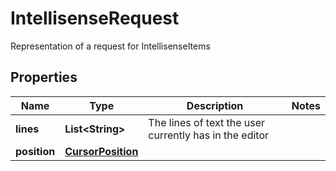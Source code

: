 

# IntellisenseRequest

Representation of a request for IntellisenseItems

## Properties

| Name | Type | Description | Notes |
|------------ | ------------- | ------------- | -------------|
|**lines** | **List&lt;String&gt;** | The lines of text the user currently has in the editor |  |
|**position** | [**CursorPosition**](CursorPosition.md) |  |  |



